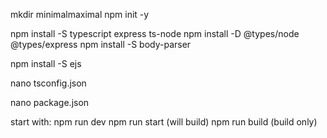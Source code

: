 
mkdir minimalmaximal
npm init -y

npm install -S typescript express ts-node
npm install -D @types/node @types/express
npm install -S body-parser

npm install -S ejs

nano tsconfig.json

nano package.json


start with: 
npm run dev
npm run start (will build)
npm run build (build only)